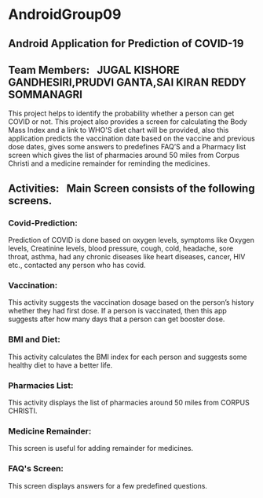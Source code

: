 # AndroidGroup09

## Android Application for Prediction of COVID-19

## Team Members: &nbsp; JUGAL KISHORE GANDHESIRI,PRUDVI GANTA,SAI KIRAN REDDY SOMMANAGRI

This project helps to identify the probability whether a person can get COVID or not. This project also provides a screen for calculating the Body Mass Index and a link to WHO'S diet chart will be provided, also this application predicts the vaccination date based on the vaccine and previous dose dates, gives some answers to predefines FAQ’S and a Pharmacy list screen which gives the list of pharmacies around 50 miles from Corpus Christi and a medicine remainder for reminding the medicines.

## Activities: &nbsp; Main Screen consists of the following screens.
### Covid-Prediction: 
Prediction of COVID is done based on oxygen levels, symptoms like Oxygen levels, Creatinine levels, blood pressure, cough, cold, headache, sore throat, asthma, had any chronic diseases like heart diseases, cancer, HIV etc., contacted any person who has covid. 
### Vaccination: 
This activity suggests the vaccination dosage based on the person’s history whether they had first dose. If a person is vaccinated, then this app suggests after how many days that a person can get booster dose.
### BMI and Diet:
This activity calculates the BMI index for each person and suggests some healthy diet to have a better life.
### Pharmacies List: 
This activity displays the list of pharmacies around 50 miles from CORPUS CHRISTI.
### Medicine Remainder:
This screen is useful for adding remainder for medicines.
### FAQ's Screen:
This screen displays answers for a few predefined questions.





